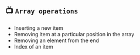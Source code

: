 ## 📺  `Array operations`
 * Inserting a new item
 * Removing item at a particular position in the array
 * Removing an element from the end
 * Index of an item


